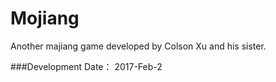 # Mojiang
Another majiang game developed by Colson Xu and his sister.

###Development Date：
  2017-Feb-2
